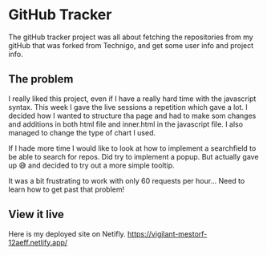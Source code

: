 # GitHub Tracker
The gitHub tracker project was all about fetching the repositories from my gitHub that was forked from Technigo, and get some user info and project info.

## The problem

I really liked this project, even if I have a really hard time with the javascript syntax. This week I gave the live sessions a repetition which gave a lot. I decided how I wanted to structure tha page and had to make som changes and additions in both html file and inner.html in the javascript file. I also managed to change the type of chart I used. 

If I hade more time I would like to look at how to implement a searchfield to be able to search for repos. Did try to implement a popup. But actually gave up 😅 and decided to try out a more simple tooltip. 

It was a bit frustrating to work with only 60 requests per hour... Need to learn how to get past that problem! 

## View it live

Here is my deployed site on Netifly. 
https://vigilant-mestorf-12aeff.netlify.app/
